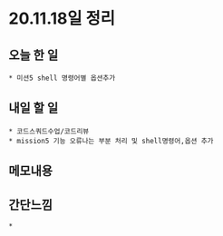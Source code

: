 # 20.11.18일 정리

## 오늘 한 일    
    * 미션5 shell 명령어별 옵션추가   
    
    
## 내일 할 일
    * 코드스쿼드수업/코드리뷰
    * mission5 기능 오류나는 부분 처리 및 shell명령어,옵션 추가

## 메모내용   
    

 
 ## 간단느낌   
 
    * 
    
    
